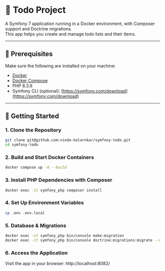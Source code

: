 # 📝 Todo Project

A Symfony 7 application running in a Docker environment, with Composer support and Doctrine migrations.  
This app helps you create and manage todo lists and their items.

---

## 🧰 Prerequisites

Make sure the following are installed on your machine:

- [Docker](https://www.docker.com/)
- [Docker Compose](https://docs.docker.com/compose/)
- PHP 8.3.6
- Symfony CLI (optional): [https://symfony.com/download](https://symfony.com/download)

---

## 🚀 Getting Started

### 1. Clone the Repository

```bash
git clone git@github.com:vinda-halarnkar/symfony-todo.git
cd symfony-todo
```

### 2. Build and Start Docker Containers

```bash
docker compose up -d --build
```

### 3. Install PHP Dependencies with Composer

```bash
docker exec -it symfony_php composer install
```

### 4. Set Up Environment Variables
```bash
cp .env .env.local
```

### 5. Database & Migrations
```bash
docker exec -it symfony_php bin/console make:migration
docker exec -it symfony_php bin/console doctrine:migrations:migrate --no-interaction
```

### 6. Access the Application
Visit the app in your browser: http://localhost:8082/


